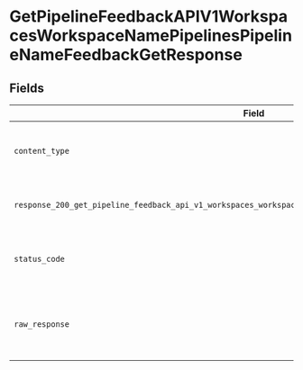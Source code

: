 # GetPipelineFeedbackAPIV1WorkspacesWorkspaceNamePipelinesPipelineNameFeedbackGetResponse


## Fields

| Field                                                                                                                                                                                                                                                      | Type                                                                                                                                                                                                                                                       | Required                                                                                                                                                                                                                                                   | Description                                                                                                                                                                                                                                                |
| ---------------------------------------------------------------------------------------------------------------------------------------------------------------------------------------------------------------------------------------------------------- | ---------------------------------------------------------------------------------------------------------------------------------------------------------------------------------------------------------------------------------------------------------- | ---------------------------------------------------------------------------------------------------------------------------------------------------------------------------------------------------------------------------------------------------------- | ---------------------------------------------------------------------------------------------------------------------------------------------------------------------------------------------------------------------------------------------------------- |
| `content_type`                                                                                                                                                                                                                                             | *str*                                                                                                                                                                                                                                                      | :heavy_check_mark:                                                                                                                                                                                                                                         | HTTP response content type for this operation                                                                                                                                                                                                              |
| `response_200_get_pipeline_feedback_api_v1_workspaces_workspace_name_pipelines_pipeline_name_feedback_get`                                                                                                                                                 | [Optional[Union[str, components.PaginatedFeedback]]](../../models/operations/getpipelinefeedbackapiv1workspacesworkspacenamepipelinespipelinenamefeedbackgetresponse200getpipelinefeedbackapiv1workspacesworkspacenamepipelinespipelinenamefeedbackget.md) | :heavy_minus_sign:                                                                                                                                                                                                                                         | The CSV file with the collected feedback                                                                                                                                                                                                                   |
| `status_code`                                                                                                                                                                                                                                              | *int*                                                                                                                                                                                                                                                      | :heavy_check_mark:                                                                                                                                                                                                                                         | HTTP response status code for this operation                                                                                                                                                                                                               |
| `raw_response`                                                                                                                                                                                                                                             | [requests.Response](https://requests.readthedocs.io/en/latest/api/#requests.Response)                                                                                                                                                                      | :heavy_check_mark:                                                                                                                                                                                                                                         | Raw HTTP response; suitable for custom response parsing                                                                                                                                                                                                    |